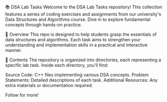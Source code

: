 📚 DSA Lab Tasks
Welcome to the DSA Lab Tasks repository! This collection features a series of coding exercises and assignments from our university's Data Structures and Algorithms course. Dive in to explore fundamental concepts through hands-on practice.

🚀 Overview
This repo is designed to help students grasp the essentials of data structures and algorithms. Each task aims to strengthen your understanding and implementation skills in a practical and interactive manner.

📁 Contents
The repository is organized into directories, each representing a specific lab task. Inside each directory, you'll find:

Source Code: C++ files implementing various DSA concepts.
Problem Statements: Detailed descriptions of each task.
Additional Resources: Any extra materials or documentation required.

Follow for more!
